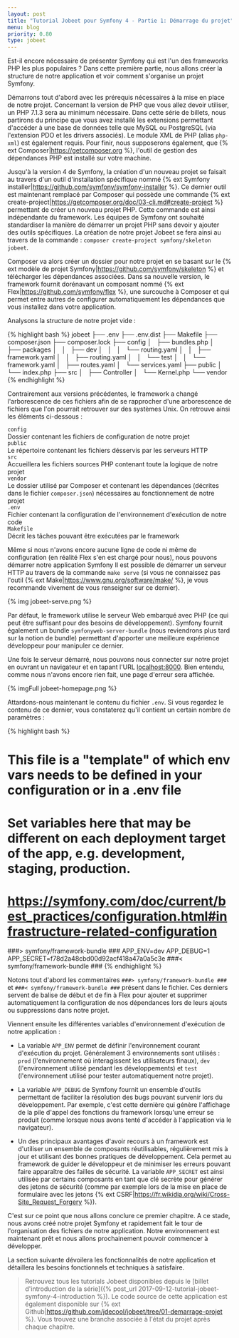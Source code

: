 ```yaml
---
layout: post
title: "Tutorial Jobeet pour Symfony 4 - Partie 1: Démarrage du projet"
menu: blog
priority: 0.80
type: jobeet
---
```


Est-il encore nécessaire de présenter Symfony qui est l'un des frameworks PHP
les plus populaires ? Dans cette première partie, nous allons créer la structure
de notre application et voir comment s'organise un projet Symfony.

Démarrons tout d'abord avec les prérequis nécessaires à la mise en place de notre
projet. Concernant la version de PHP que vous allez devoir utiliser, un PHP 7.1.3
sera au minimum nécessaire. Dans cette série de billets, nous partirons du principe
que vous avez installé les extensions permettant d'accéder à une base de données
telle que MySQL ou PostgreSQL (via l'extension PDO et les drivers associés). Le
module XML de PHP (alias `php-xml`) est également requis. Pour finir, nous
supposerons également, que {% ext Composer|https://getcomposer.org %}, l'outil de
gestion des dépendances PHP est installé sur votre machine.

Jusqu'à la version 4 de Symfony, la création d'un nouveau projet se faisait au
travers d'un outil d'installation spécifique nommé {% ext Symfony installer|https://github.com/symfony/symfony-installer %}.
Ce dernier outil est maintenant remplacé par Composer qui possède une commande
{% ext create-project|https://getcomposer.org/doc/03-cli.md#create-project %}
permettant de créer un nouveau projet PHP. Cette commande est ainsi indépendante
du framework. Les équipes de Symfony ont souhaité standardiser la manière de démarrer
un projet PHP sans devoir y ajouter des outils spécifiques. La création de notre
projet Jobeet se fera ainsi au travers de la commande :
`composer create-project symfony/skeleton jobeet`.

Composer va alors créer un dossier pour notre projet en se basant sur le
{% ext modèle de projet Symfony|https://github.com/symfony/skeleton %} et télécharger
les dépendances associées. Dans sa nouvelle version, le framework fournit dorénavant
un composant nommé {% ext Flex|https://github.com/symfony/flex %}, une surcouche
à Composer et qui permet entre autres de configurer automatiquement les dépendances
que vous installez dans votre application.

Analysons la structure de notre projet vide :

{% highlight bash %}
jobeet
├── .env
├── .env.dist
├── Makefile
├── composer.json
├── composer.lock
├── config
│   ├── bundles.php
│   ├── packages
│   │   ├── dev
│   │   │   └── routing.yaml
│   │   ├── framework.yaml
│   │   ├── routing.yaml
│   │   └── test
│   │       └── framework.yaml
│   ├── routes.yaml
│   └── services.yaml
├── public
│   └── index.php
├── src
│   ├── Controller
│   └── Kernel.php
└── vendor
{% endhighlight %}

Contrairement aux versions précédentes, le framework a changé l'arborescence
de ces fichiers afin de se rapprocher d'une arborescence de fichiers que l'on
pourrait retrouver sur des systèmes Unix. On retrouve ainsi les éléments
ci-dessous :

<div class="row">
  <div class="col-2"><code>config</code></div>
  <div class="col-10">Dossier contenant les fichiers de configuration de notre projet</div>
</div>

<div class="row">
  <div class="col-2"><code>public</code></div>
  <div class="col-10">Le répertoire contenant les fichiers désservis par les serveurs HTTP</div>
</div>

<div class="row">
  <div class="col-2"><code>src</code></div>
  <div class="col-10">Accueillera les fichiers sources PHP contenant toute la logique de notre projet</div>
</div>

<div class="row">
  <div class="col-2"><code>vendor</code></div>
  <div class="col-10">Le dossier utilisé par Composer et contenant les dépendances (décrites dans le fichier <code>composer.json</code>) nécessaires au fonctionnement de notre projet</div>
</div>

<div class="row">
  <div class="col-2"><code>.env</code></div>
  <div class="col-10">Fichier contenant la configuration de l'environnement d'exécution de notre code</div>
</div>

<div class="row">
  <div class="col-2"><code>Makefile</code></div>
  <div class="col-10">Décrit les tâches pouvant être exécutées par le framework</div>
</div>

Même si nous n'avons encore aucune ligne de code ni même de configuration (en
réalité Flex s'en est chargé pour nous), nous pouvons démarrer notre application
Symfony Il est possible de démarrer un serveur HTTP au travers de la commande
`make serve` (si vous ne connaissez pas l'outil {% ext Make|https://www.gnu.org/software/make/ %},
je vous recommande vivement de vous renseigner sur ce dernier).

{% img jobeet-serve.png %}

Par défaut, le framework utilise le serveur Web embarqué avec PHP (ce qui peut
être suffisant pour des besoins de développement). Symfony fournit également un
bundle `symfonyweb-server-bundle` (nous reviendrons plus tard sur la notion de
bundle) permettant d'apporter une meilleure expérience développeur pour manipuler
ce dernier.

Une fois le serveur démarré, nous pouvons nous connecter sur notre projet en ouvrant
un navigateur et en tapant l'URL <a href="http://localhost:8000" target="_blank" rel="nofollow">localhost:8000</a>.
Bien entendu, comme nous n'avons encore rien fait, une page d'erreur sera affichée.

{% imgFull jobeet-homepage.png %}

Attardons-nous maintenant le contenu du fichier `.env`. Si vous regardez le contenu
de ce dernier, vous constaterez qu'il contient un certain nombre de paramètres :

{% highlight bash %}
# This file is a "template" of which env vars needs to be defined in your configuration or in a .env file
# Set variables here that may be different on each deployment target of the app, e.g. development, staging, production.
# https://symfony.com/doc/current/best_practices/configuration.html#infrastructure-related-configuration

###> symfony/framework-bundle ###
APP_ENV=dev
APP_DEBUG=1
APP_SECRET=f78d2a48cbd00d92acf418a47a0a5c3e
###< symfony/framework-bundle ###
{% endhighlight %}

Notons tout d'abord les commentaires `###> symfony/framework-bundle ###` et
`###< symfony/framework-bundle ###` présent dans le fichier. Ces derniers
servent de balise de début et de fin à Flex pour ajouter et supprimer automatiquement
la configuration de nos dépendances lors de leurs ajouts ou suppressions dans
notre projet.

Viennent ensuite les différentes variables d'environnement d'exécution de notre
application :

* La variable `APP_ENV` permet de définir l'environnement courant d'exécution du
projet. Généralement 3 environnements sont utilisés : `prod` (l'environnement où
interagissent les utilisateurs finaux), `dev` (l'environnement utilisé pendant
les développements) et `test` (l'environnement utilisé pour tester automatiquement
notre projet).

* La variable `APP_DEBUG` de Symfony fournit un ensemble d'outils permettant de
faciliter la résolution des bugs pouvant survenir lors du développement. Par
exemple, c'est cette dernière qui génère l'affichage de la pile d'appel des fonctions
du framework lorsqu'une erreur se produit (comme lorsque nous avons tenté d'accéder
à l'application via le navigateur).

* Un des principaux avantages d'avoir recours à un framework est d'utiliser un
ensemble de composants réutilisables, régulièrement mis à jour et utilisant des
bonnes pratiques de développement. Cela permet au framework de guider le développeur
et de minimiser les erreurs pouvant faire apparaître des failles de sécurité. La
variable `APP_SECRET` est ainsi utilisée par certains composants en tant que clé
secrète pour générer des jetons de sécurité (comme par exemple lors de la mise en
place de formulaire avec les jetons {% ext CSRF|https://fr.wikidia.org/wiki/Cross-Site_Request_Forgery %}).

C'est sur ce point que nous allons conclure ce premier chapitre. A ce stade, nous
avons créé notre projet Symfony et rapidement fait le tour de l'organisation des
fichiers de notre application. Notre environnement est maintenant prêt et nous
allons prochainement pouvoir commencer à développer.

La section suivante dévoilera les fonctionnalités de notre application et
détaillera les besoins fonctionnels et techniques à satisfaire.

> Retrouvez tous les tutorials Jobeet disponibles depuis le [billet d'introduction
> de la série]({% post_url 2017-09-12-tutorial-jobeet-symfony-4-introduction %}).
> Le code source de cette application est également disponible sur
> {% ext Github|https://github.com/jdecool/jobeet/tree/01-demarrage-projet %}.
> Vous trouvez une branche associée à l'état du projet après chaque chapitre.
